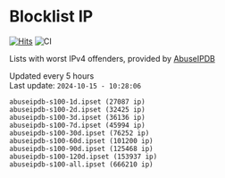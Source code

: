 # Blocklist IP

[![Hits](https://hits.seeyoufarm.com/api/count/incr/badge.svg?url=https%3A%2F%2Fgithub.com%2Fborestad%2Fblocklist-ip%2F&count_bg=%2379C83D&title_bg=%23555555&icon=&icon_color=%23E7E7E7&title=hits&edge_flat=false)](https://hits.seeyoufarm.com)  ![CI](https://img.shields.io/github/workflow/status/borestad/blocklist-ip/CI?style=flat-square)

Lists with worst IPv4 offenders, provided by [AbuseIPDB](https://www.abuseipdb.com/)

<!-- FOOTER-PLACEHOLDER -->
Updated every 5 hours<br>
Last update: `2024-10-15 - 10:28:06`
```
abuseipdb-s100-1d.ipset (27087 ip)
abuseipdb-s100-2d.ipset (32425 ip)
abuseipdb-s100-3d.ipset (36136 ip)
abuseipdb-s100-7d.ipset (45994 ip)
abuseipdb-s100-30d.ipset (76252 ip)
abuseipdb-s100-60d.ipset (101200 ip)
abuseipdb-s100-90d.ipset (125468 ip)
abuseipdb-s100-120d.ipset (153937 ip)
abuseipdb-s100-all.ipset (666210 ip)
```
